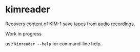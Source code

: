 # kimreader
Recovers content of KIM-1 save tapes from audio recordings.

Work in progress

use ``kimreader --help`` for command-line help.

